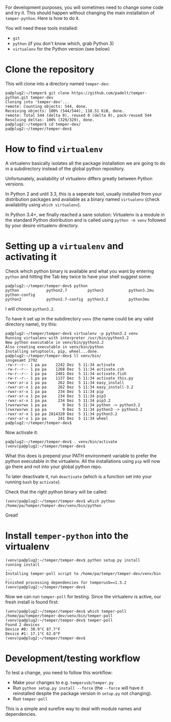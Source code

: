 For development purposes, you will sometimes need to change some code and try it.
This should happen without changing the main installation of `temper-python`.
Here is how to do it.

You will need these tools installed:

- `git`
- `python` (if you don't know which, grab Python 3)
- `virtualenv` for the Python version (see below)

# Clone the repository

This will clone into a directory named `temper-dev`:

```
pa@plug2:~/temper$ git clone https://github.com/padelt/temper-python.git temper-dev
Cloning into 'temper-dev'...
remote: Counting objects: 544, done.
Receiving objects: 100% (544/544), 118.51 KiB, done.
remote: Total 544 (delta 0), reused 0 (delta 0), pack-reused 544
Resolving deltas: 100% (329/329), done.
pa@plug2:~/temper$ cd temper-dev/
pa@plug2:~/temper/temper-dev$
```

# How to find `virtualenv`

A virtualenv basically isolates all the package installation we are going to do
in a subdirectory instead of the global python repository.

Unfortunately, availability of virtualenv differs greatly between Python versions.

In Python 2 and until 3.3, this is a seperate tool, usually installed from your distribution
packages and available as a binary named `virtualenv` (check availability using
`which virtualenv`).

In Python 3.4+, we finally reached a sane solution: Virtualenv is a module in
the standard Python distribution and is called using `python -m venv` followed
by your desire virtualenv directory.

# Setting up a `virtualenv` and activating it

Check which python binary is available and what you want by entering `python`
and hitting the Tab key twice to have your shell suggest some:

```
pa@plug2:~/temper/temper-dev$ python
python            python2.7         python3           python3.2mu       python-config
python2           python2.7-config  python3.2         python3mu
```

I will choose `python3.2`.


To have it set up in the subdirectory `venv` (the name could be any valid
directory name), try this:

```
pa@plug2:~/temper/temper-dev$ virtualenv -p python3.2 venv
Running virtualenv with interpreter /usr/bin/python3.2
New python executable in venv/bin/python3.2
Also creating executable in venv/bin/python
Installing setuptools, pip, wheel...done.
pa@plug2:~/temper/temper-dev$ ll venv/bin/
insgesamt 2792
-rw-r--r-- 1 pa pa    2242 Dez  5 11:34 activate
-rw-r--r-- 1 pa pa    1268 Dez  5 11:34 activate.csh
-rw-r--r-- 1 pa pa    2481 Dez  5 11:34 activate.fish
-rw-r--r-- 1 pa pa    1137 Dez  5 11:34 activate_this.py
-rwxr-xr-x 1 pa pa     262 Dez  5 11:34 easy_install
-rwxr-xr-x 1 pa pa     262 Dez  5 11:34 easy_install-3.2
-rwxr-xr-x 1 pa pa     234 Dez  5 11:34 pip
-rwxr-xr-x 1 pa pa     234 Dez  5 11:34 pip3
-rwxr-xr-x 1 pa pa     234 Dez  5 11:34 pip3.2
lrwxrwxrwx 1 pa pa       9 Dez  5 11:34 python -> python3.2
lrwxrwxrwx 1 pa pa       9 Dez  5 11:34 python3 -> python3.2
-rwxr-xr-x 1 pa pa 2814320 Dez  5 11:34 python3.2
-rwxr-xr-x 1 pa pa     241 Dez  5 11:34 wheel
pa@plug2:~/temper/temper-dev$
```

Now activate it:

```
pa@plug2:~/temper/temper-dev$ . venv/bin/activate
(venv)pa@plug2:~/temper/temper-dev$
```

What this does is prepend your PATH environment variable to prefer the python
executable in the virtualenv. All the installations using `pip` will now go
there and not into your global python repo.

To later deactivate it, run `deactivate` (which is a function set into your
running `bash` by `activate`).

Check that the right python binary will be called:

```
(venv)pa@plug2:~/temper/temper-dev$ which python
/home/pa/temper/temper-dev/venv/bin/python
```

Great!

# Install `temper-python` into the virtualenv

```
(venv)pa@plug2:~/temper/temper-dev$ python setup.py install
running install
...
Installing temper-poll script to /home/pa/temper/temper-dev/venv/bin
...
Finished processing dependencies for temperusb==1.5.2
(venv)pa@plug2:~/temper/temper-dev$
```

Now we can run `temper-poll` for testing. Since the virtualenv is active,
our fresh install is found first:
```
(venv)pa@plug2:~/temper/temper-dev$ which temper-poll
/home/pa/temper/temper-dev/venv/bin/temper-poll
(venv)pa@plug2:~/temper/temper-dev$ temper-poll
Found 2 devices
Device #0: 30.9°C 87.7°F
Device #1: 17.1°C 62.8°F
(venv)pa@plug2:~/temper/temper-dev$
```

# Development/testing workflow

To test a change, you need to follow this workflow:

- Make your changes to e.g. `temperusb/temper.py`
- Run `python setup.py install --force` (the `--force` will have it
  reinstalled despite the package version in `setup.py` not changing).
- Run `temper-poll`

This is a simple and surefire way to deal with module names and
dependencies.
